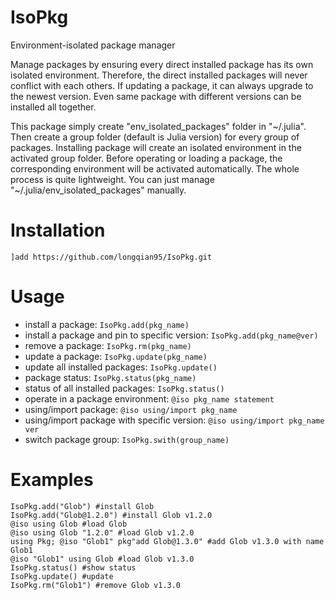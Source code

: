# IsoPkg

Environment-isolated package manager

Manage packages by ensuring every direct installed package has its own isolated environment. Therefore, the direct installed packages will never conflict with each others. If updating a package, it can always upgrade to the newest version. Even same package with different versions can be installed all together.

This package simply create "env_isolated_packages" folder in "~/.julia". Then create a group folder (default is Julia version) for every group of packages. Installing package will create an isolated environment in the activated group folder. Before operating or loading a package, the corresponding environment will be activated automatically. The whole process is quite lightweight. You can just manage "~/.julia/env_isolated_packages" manually.

# Installation

`]add https://github.com/longqian95/IsoPkg.git`

# Usage

- install a package: `IsoPkg.add(pkg_name)`
- install a package and pin to specific version: `IsoPkg.add(pkg_name@ver)`
- remove a package: `IsoPkg.rm(pkg_name)`
- update a package: `IsoPkg.update(pkg_name)`
- update all installed packages: `IsoPkg.update()`
- package status: `IsoPkg.status(pkg_name)`
- status of all installed packages: `IsoPkg.status()`
- operate in a package environment: `@iso pkg_name statement`
- using/import package: `@iso using/import pkg_name`
- using/import package with specific version: `@iso using/import pkg_name ver`
- switch package group: `IsoPkg.swith(group_name)`

# Examples

    IsoPkg.add("Glob") #install Glob
    IsoPkg.add("Glob@1.2.0") #install Glob v1.2.0
    @iso using Glob #load Glob
    @iso using Glob "1.2.0" #load Glob v1.2.0
    using Pkg; @iso "Glob1" pkg"add Glob@1.3.0" #add Glob v1.3.0 with name Glob1
    @iso "Glob1" using Glob #load Glob v1.3.0
    IsoPkg.status() #show status
    IsoPkg.update() #update
    IsoPkg.rm("Glob1") #remove Glob v1.3.0
